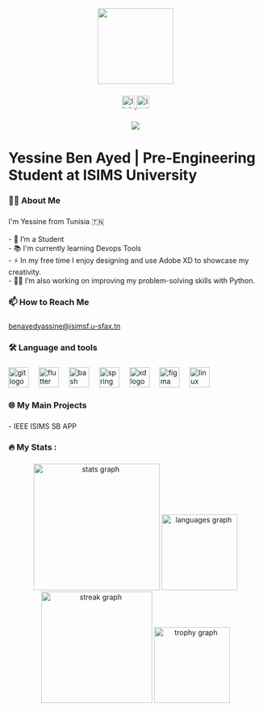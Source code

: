<div align="center">
  <img height="150" src="https://media2.giphy.com/media/v1.Y2lkPTc5MGI3NjExaDh5OG9tNW4ybm52YnpqZm1sZWZ1ajg1cTNiNmd3enE5eDl0NWk0YiZlcD12MV9pbnRlcm5hbF9naWZfYnlfaWQmY3Q9cw/5eLDrEaRGHegx2FeF2/giphy.gif"  />
</div>

###

<div align="center">
  <a href="https://www.linkedin.com/in/yassinebenayed/" target="_blank">
    <img src="https://img.shields.io/static/v1?message=LinkedIn&logo=linkedin&label=&color=0077B5&logoColor=white&labelColor=&style=for-the-badge" height="25" alt="linkedin logo"  />
  </a>
  <a href="https://www.instagram.com/ben_ayed_yessine/" target="_blank">
    <img src="https://img.shields.io/static/v1?message=Instagram&logo=instagram&label=&color=E4405F&logoColor=white&labelColor=&style=for-the-badge" height="25" alt="instagram logo"  />
  </a>
</div>

###

<div align="center">
  <img src="https://visitor-badge.laobi.icu/badge?page_id=yassine0010.yassine0010&"  />
</div>

###

<h1 align="left">Yessine Ben Ayed  | Pre-Engineering Student at ISIMS University</h1>

###

<h3 align="left">👩‍💻  About Me</h3>

###

<p align="left">I'm Yessine from Tunisia 🇹🇳<br><br>- 🔭 I’m a Student<br>- 📚 I'm currently learning Devops Tools<br>- ⚡ In my free time  I enjoy designing and use Adobe XD to showcase my creativity.<br>- 👩‍💻 I’m also working on improving my problem-solving skills with Python.</p>

###

<h3 align="left">📫 How to Reach Me</h3>

###

<p align="left">
  <a href="mailto:benayedyassine@isimsf.u-sfax.tn">benayedyassine@isimsf.u-sfax.tn</a>
</p>

###

<h3 align="left">🛠 Language and tools</h3>

###

<div align="left">
  <img src="https://cdn.jsdelivr.net/gh/devicons/devicon/icons/git/git-original.svg" height="40" alt="git logo"  />
  <img width="12" />
  <img src="https://cdn.jsdelivr.net/gh/devicons/devicon/icons/flutter/flutter-original.svg" height="40" alt="flutter logo"  />
  <img width="12" />
  <img src="https://cdn.jsdelivr.net/gh/devicons/devicon/icons/bash/bash-original.svg" height="40" alt="bash logo"  />
  <img width="12" />
  <img src="https://cdn.jsdelivr.net/gh/devicons/devicon/icons/spring/spring-original.svg" height="40" alt="spring logo"  />
  <img width="12" />
  <img src="https://cdn.jsdelivr.net/gh/devicons/devicon/icons/xd/xd-plain.svg" height="40" alt="xd logo"  />
  <img width="12" />
  <img src="https://cdn.jsdelivr.net/gh/devicons/devicon/icons/figma/figma-original.svg" height="40" alt="figma logo"  />
  <img width="12" />
  <img src="https://cdn.jsdelivr.net/gh/devicons/devicon/icons/linux/linux-original.svg" height="40" alt="linux logo"  />
</div>

###

<h3 align="left">🌐 My Main Projects</h3>

###

<p align="left">-  IEEE ISIMS SB APP</p>

###

<h3 align="left">🔥   My Stats :</h3>

###

<div align="center">
  <img src="https://github-readme-stats.vercel.app/api?username=yassine0010&hide_title=false&hide_rank=false&show_icons=true&include_all_commits=true&count_private=true&disable_animations=false&theme=dracula&locale=en&hide_border=false&order=1" height="250" alt="stats graph"  />
  <img src="https://github-readme-stats.vercel.app/api/top-langs?username=yassine0010&locale=en&hide_title=false&layout=compact&card_width=320&langs_count=5&theme=dracula&hide_border=false&order=2" height="150" alt="languages graph"  />
  <img src="https://streak-stats.demolab.com?user=yassine0010&locale=en&mode=daily&theme=dark&hide_border=false&border_radius=5&order=3" height="220" alt="streak graph"  />
  <img src="https://github-profile-trophy.vercel.app?username=yassine0010&no-bg=true&theme=apprentice" height="150" alt="trophy graph"  />
</div>

###
